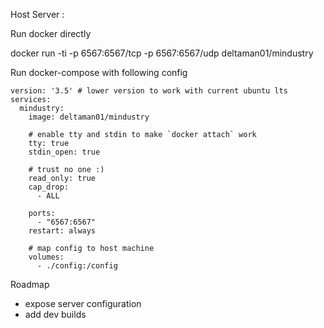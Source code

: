 Host Server :

Run docker directly

docker run -ti -p 6567:6567/tcp -p 6567:6567/udp deltaman01/mindustry

Run docker-compose with following config

```
version: '3.5' # lower version to work with current ubuntu lts
services:
  mindustry:
    image: deltaman01/mindustry
    
    # enable tty and stdin to make `docker attach` work
    tty: true
    stdin_open: true

    # trust no one :)
    read_only: true
    cap_drop:
      - ALL

    ports:
      - "6567:6567"
    restart: always

    # map config to host machine
    volumes:
      - ./config:/config
```

Roadmap
- expose server configuration
- add dev builds
